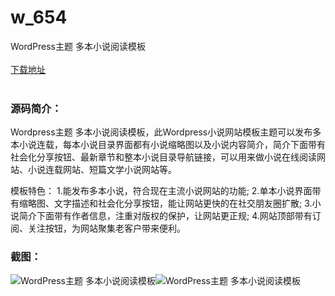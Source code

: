 # w_654
WordPress主题 多本小说阅读模板
<br/></br>
[下载地址](https://www.uuid2.com/654.html "下载地址")
<br/></br>
<h3>源码简介：</h3>
<p>Wordpress主题 多本小说阅读模板，此Wordpress小说网站模板主题可以发布多本小说连载，每本小说目录界面都有小说缩略图以及小说内容简介，简介下面带有社会化分享按钮、最新章节和整本小说目录导航链接，可以用来做小说在线阅读网站、小说连载网站、短篇文学小说网站等。<p>
<p>模板特色：
1.能发布多本小说，符合现在主流小说网站的功能;
2.单本小说界面带有缩略图、文字描述和社会化分享按钮，能让网站更快的在社交朋友圈扩散;
3.小说简介下面带有作者信息，注重对版权的保护，让网站更正规;
4.网站顶部带有订阅、关注按钮，为网站聚集老客户带来便利。<p>
<h3>截图：</h3>
<img src="https://www.uuid2.com/wp-content/uploads/img/202105/0726dfc241.jpg" alt="WordPress主题 多本小说阅读模板"><img src="https://www.uuid2.com/wp-content/uploads/img/202105/0726dfc241.jpg" alt="WordPress主题 多本小说阅读模板">
